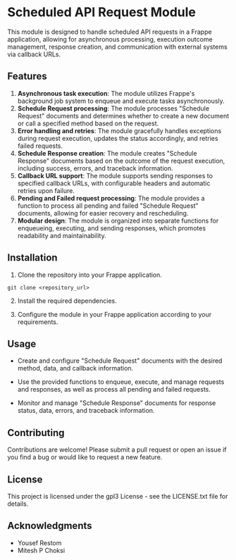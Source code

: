 # Scheduled API Request Module

This module is designed to handle scheduled API requests in a Frappe application, allowing for asynchronous processing, execution outcome management, response creation, and communication with external systems via callback URLs.

## Features

1. **Asynchronous task execution**: The module utilizes Frappe's background job system to enqueue and execute tasks asynchronously.
2. **Schedule Request processing**: The module processes "Schedule Request" documents and determines whether to create a new document or call a specified method based on the request.
3. **Error handling and retries**: The module gracefully handles exceptions during request execution, updates the status accordingly, and retries failed requests.
4. **Schedule Response creation**: The module creates "Schedule Response" documents based on the outcome of the request execution, including success, errors, and traceback information.
5. **Callback URL support**: The module supports sending responses to specified callback URLs, with configurable headers and automatic retries upon failure.
6. **Pending and Failed request processing**: The module provides a function to process all pending and failed "Schedule Request" documents, allowing for easier recovery and rescheduling.
7. **Modular design**: The module is organized into separate functions for enqueueing, executing, and sending responses, which promotes readability and maintainability.

## Installation

1. Clone the repository into your Frappe application.
```
git clone <repository_url>
```

2. Install the required dependencies.

3. Configure the module in your Frappe application according to your requirements.

## Usage

- Create and configure "Schedule Request" documents with the desired method, data, and callback information.

- Use the provided functions to enqueue, execute, and manage requests and responses, as well as process all pending and failed requests.

- Monitor and manage "Schedule Response" documents for response status, data, errors, and traceback information.

## Contributing

Contributions are welcome! Please submit a pull request or open an issue if you find a bug or would like to request a new feature.

## License

This project is licensed under the gpl3 License - see the LICENSE.txt file for details.

## Acknowledgments

- Yousef Restom
- Mitesh P Choksi
